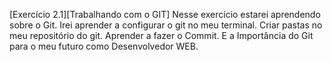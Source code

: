 [Exercício 2.1][Trabalhando com o GIT]
Nesse exercício estarei aprendendo sobre o Git.
Irei aprender a configurar o git no meu terminal.
Criar pastas no meu repositório do git.
Aprender a fazer o Commit.
E a Importância do Git para o meu futuro como Desenvolvedor WEB.
